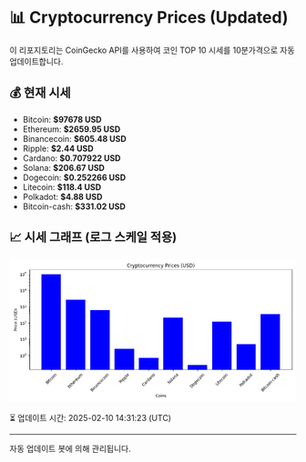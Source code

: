 
# 📊 Cryptocurrency Prices (Updated)

이 리포지토리는 CoinGecko API를 사용하여 코인 TOP 10 시세를 10분가격으로 자동 업데이트합니다.

## 💰 현재 시세
- Bitcoin: **$97678 USD**
- Ethereum: **$2659.95 USD**
- Binancecoin: **$605.48 USD**
- Ripple: **$2.44 USD**
- Cardano: **$0.707922 USD**
- Solana: **$206.67 USD**
- Dogecoin: **$0.252266 USD**
- Litecoin: **$118.4 USD**
- Polkadot: **$4.88 USD**
- Bitcoin-cash: **$331.02 USD**

## 📈 시세 그래프 (로그 스케일 적용)
![Crypto Prices](crypto_prices.png)

⏳ 업데이트 시간: 2025-02-10 14:31:23 (UTC)

---
자동 업데이트 봇에 의해 관리됩니다.
